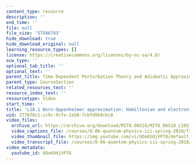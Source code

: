 ```yaml
---
content_type: resource
description: ''
end_time: ''
file: null
file_size: '57506743'
hide_download: true
hide_download_original: null
learning_resource_types: []
license: https://creativecommons.org/licenses/by-nc-sa/4.0/
ocw_type: ''
optional_tab_title: ''
optional_text: ''
parent_title: Time Dependent Perturbation Theory and Adiabatic Approximation
parent_type: CourseSection
related_resources_text: ''
resource_index_text: ''
resourcetype: Video
start_time: ''
title: 'L18.1 Born-Oppenheimer approximation: Hamiltonian and electronic states'
uid: 2776f8c1-cc9c-9cfe-1a58-fcbfd5b9cbc8
video_files:
  archive_url: https://archive.org/download/MIT8.06S18/MIT8_06S18_L18S1_300k.mp4
  video_captions_file: /courses/8-06-quantum-physics-iii-spring-2018/f3aedcf7bc295401bf132bea939eb90c_UOoKUdjVP78.vtt
  video_thumbnail_file: https://img.youtube.com/vi/UOoKUdjVP78/default.jpg
  video_transcript_file: /courses/8-06-quantum-physics-iii-spring-2018/b0a9e8628c1ff147e137527946219dfd_UOoKUdjVP78.pdf
video_metadata:
  youtube_id: UOoKUdjVP78
---
```

